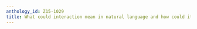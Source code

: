 ```yaml
---
anthology_id: Z15-1029
title: What could interaction mean in natural language and how could it be useful?
---
```

